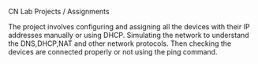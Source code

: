 CN Lab Projects / Assignments

The project involves configuring and assigning all the devices with their IP addresses manually or using DHCP.
Simulating the network to understand the DNS,DHCP,NAT and other network protocols.
Then checking the devices are connected properly or not using the ping command.
